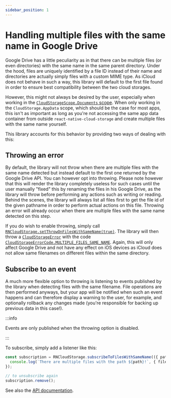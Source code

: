 ```yaml
---
sidebar_position: 1
---
```


# Handling multiple files with the same name in Google Drive

Google Drive has a little peculiarity as in that there can be multiple files (or even directories) with the same name in the same parent directory. Under the hood, files are uniquely identified by a file ID instead of their name and directories are actually simply files with a custom MIME type. As iCloud does not behave in such a way, this library will default to the first file found in order to ensure best compatibility between the two cloud storages.

However, this might not always be desired by the user, especially when working in the [`CloudStorageScope.Documents` scope](../api/enums/CloudStorageScope). When only working in the `CloudStorage.AppData` scope, which should be the case for most apps, this isn't as important as long as you're not accessing the same app data container from outside `react-native-cloud-storage` and create multiple files with the same name yourself.

This library accounts for this behavior by providing two ways of dealing with this:

## Throwing an error

By default, the library will not throw when there are multiple files with the same name detected but instead default to the first one returned by the Google Drive API. You can however opt into throwing. Please note however that this will render the library completely useless for such cases until the user manually "fixed" this by renaming the files in his Google Drive, as the library will throw before performing any actions such as writing or reading. Behind the scenes, the library will always list all files first to get the file id of the given pathname in order to perform actual actions on this file. Throwing an error will already occur when there are multiple files with the same name detected on this step.

If you do wish to enable throwing, simply call [`RNCloudStorage.setThrowOnFilesWithSameName(true)`](../api/RNCloudStorage#setthrowonfileswithsamenameenable). The library will then throw a [`CloudStorageError`](../api/CloudStorageError) with the code [`CloudStorageErrorCode.MULTIPLE_FILES_SAME_NAME`](../api/enums/CloudStorageErrorCode). Again, this will only affect Google Drive and not have any effect on iOS devices as iCloud does not allow same filenames on different files within the same directory.

## Subscribe to an event

A much more flexible option to throwing is listening to events published by the library when detecting files with the same filename. File operations are then performed anyways, but your app will be notified when such an event happens and can therefore display a warning to the user, for example, and optionally rollback any changes made (you're responsible for backing up previous data in this case!).

:::info

Events are only published when the throwing option is disabled.

:::

To subscribe, simply add a listener like this:

```ts
const subscription = RNCloudStorage.subscribeToFilesWithSameName(({ path, fileIds }) => {
  console.log(`There are multiple files with the path ${path}!`, { fileIds });
});

// to unsubscribe again
subscription.remove();
```

See also the [API documentation](../api/RNCloudStorage#subscribetofileswithsamenamesubscriber).
